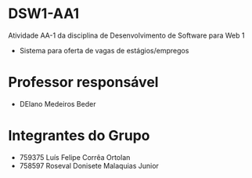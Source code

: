 # DSW1-AA1
Atividade AA-1 da disciplina de Desenvolvimento de Software para Web 1
- Sistema para oferta de vagas de estágios/empregos <br/>

# Professor responsável
- DElano Medeiros Beder <br/>

# Integrantes do Grupo
- 759375 Luís Felipe Corrêa Ortolan
- 758597 Roseval Donisete Malaquias Junior




